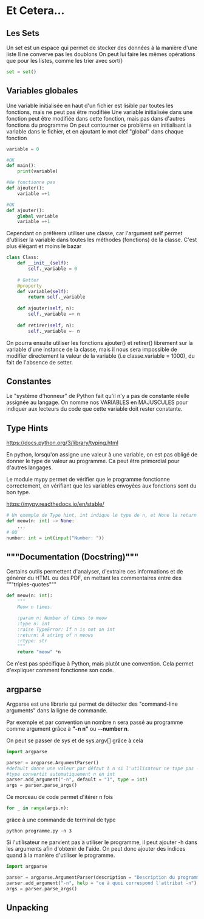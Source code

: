 # Et Cetera...

## Les Sets
Un set est un espace qui permet de stocker des données à la manière d'une liste
Il ne converve pas les doublons
On peut lui faire les mêmes opérations que pour les listes, comme les trier avec sort()

```python
set = set()
```

## Variables globales
Une variable initialisée en haut d'un fichier est lisible par toutes les fonctions, mais ne peut pas être modifiée
Une variable initialisée dans une fonction peut être modifiée dans cette fonction, mais pas dans d'autres fonctions du programme
On peut contourner ce problème en initialisant la variable dans le fichier, et en ajoutant le mot clef "global" dans chaque fonction

```python
variable = 0

#OK
def main():
    print(variable)

#Ne fonctionne pas
def ajouter():
    variable =+1

#OK
def ajouter():
    global variable
    variable =+1

```

Cependant on préfèrera utiliser une classe, car l'argument self permet d'utiliser la variable dans toutes les méthodes (fonctions) de la classe.
C'est plus élégant et moins le bazar

```python
class Class:
    def __init__(self):
        self._variable = 0
    
    # Getter
    @property
    def variable(self):
        return self._variable
    
    def ajouter(self, n):
        self._variable =+ n
    
    def retirer(self, n):
        self._variable =- n
```

On pourra ensuite utiliser les fonctions ajouter() et retirer() librement sur la variable d'une instance de la classe, mais il nous sera impossible de modifier directement la valeur de la variable (i.e classe.variable = 1000), du fait de l'absence de setter.
## Constantes

Le "système d'honneur" de Python fait qu'il n'y a pas de constante réelle assignée au langage.
On nomme nos VARIABLES en MAJUSCULES pour indiquer aux lecteurs du code que cette variable doit rester constante.

## Type Hints

https://docs.python.org/3/library/typing.html

En python, lorsqu'on assigne une valeur à une variable, on est pas obligé de donner le type de valeur au programme.
Ca peut être primordial pour d'autres langages.



Le module mypy permet de vérifier que le programme fonctionne correctement, en vérifiant que les variables envoyées aux fonctions sont du bon type.

https://mypy.readthedocs.io/en/stable/

```python
# Un exemple de Type hint, int indique le type de n, et None la return value de meow
def meow(n: int) -> None:
    ...
# OU
number: int = int(input("Number: "))
```

## """Documentation (Docstring)"""

Certains outils permettent d'analyser, d'extraire ces informations et de générer du HTML ou des PDF, en mettant les commentaires entre des """triples-quotes"""

```python
def meow(n: int):
    """
    Meow n times.

    :param n: Number of times to meow
    :type n: int
    :raise TypeError: If n is not an int
    :return: A string of n meows
    :rtype: str
    """
    return "meow" *n
```

Ce n'est pas spécifique à Python, mais plutôt une convention.
Cela permet d'expliquer comment fonctionne son code.

## argparse

Argparse est une librarie qui permet de détecter des "command-line arguments" dans la ligne de commande.

Par exemple et par convention un nombre n sera passé au programme comme argument grâce à **"-n n"** ou **--number n**.

On peut se passer de sys et de sys.argv[] grâce à cela

```python
import argparse

parser = argparse.ArgumentParser()
#default donne une valeur par défaut à n si l'utilisateur ne tape pas -n n
#type convertit automatiquement n en int
parser.add_argument("-n", default = "1", type = int)
args = parser.parse_args()
```

Ce morceau de code permet d'itérer n fois
```python
for _ in range(args.n):
```
 grâce à une commande de terminal de type 
```shell
python programme.py -n 3
```

Si l'utilisateur ne parvient pas à utiliser le programme, il peut ajouter -h dans les arguments afin d'obtenir de l'aide. On peut donc ajouter des indices quand à la manière d'utiliser le programme.

```python
import argparse

parser = argparse.ArgumentParser(description = "Description du programme")
parser.add_argument("-n", help = "ce à quoi correspond l'attribut -n")
args = parser.parse_args()
```

## Unpacking